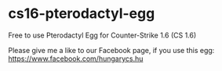 # cs16-pterodactyl-egg
Free to use Pterodactyl Egg for Counter-Strike 1.6 (CS 1.6)

Please give me a like to our Facebook page, if you use this egg:
https://www.facebook.com/hungarycs.hu
